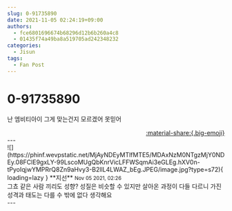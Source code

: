 ```yaml
---
slug: 0-91735890
date: 2021-11-05 02:24:19+09:00
authors:
  - fce6801696674b68296d12b6b260a4c8
  - 01435f74a49ba8a519705ad242348232
categories:
  - Jisun
tags:
  - Fan Post
---
```


# 0-91735890

<div class="post-container" markdown="1">
<div class="content-container md-sidebar__scrollwrap" markdown="1">

난 엠비티아이 그게 맞는건지 모르겠어 못믿어

</div>
</div>

<div style="text-align: right;" markdown="1">
<a href="https://weverse.io/fromis9/fanpost/0-91735890" style="text-align: right;">:material-share:{.big-emoji}</a>
</div>
---

<div class="comments-container md-sidebar__scrollwrap" markdown="1">
<div class="comment" markdown="1">
<div class='id-container' markdown="1">
![](https://phinf.wevpstatic.net/MjAyNDEyMTlfMTE5/MDAxNzM0NTgzMjY0NDEy.08FClE9gxLY-99LscoMUgQbKnrVicLFFWSqmAi3eGLEg.hXV0n-tPyoIqjwYMPRrQ8Zn9aHvy3-B2llL4LWAZ_bEg.JPEG/image.jpg?type=s72){ loading=lazy }
**<span class="artist">지선</span>** <small>Nov 05 2021, 02:26</small><br>
</div>
<div class='comment-body' markdown="1">
그쵸 같은 사람 끼리도 성향? 성질은 비슷할 수 있지만 살아온 과정이 다들 다르니 가진 성격과 태도는 다를 수 밖에 없다 생각해요
</div>
</div>
</div>
---
